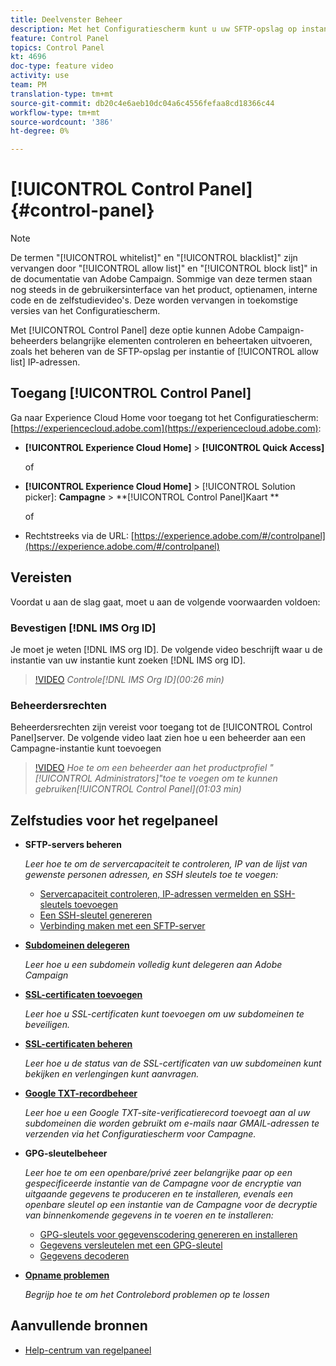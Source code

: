 ```yaml
---
title: Deelvenster Beheer
description: Met het Configuratiescherm kunt u uw SFTP-opslag op instantie en IP-adressen van lijsten van gewenste personen controleren en beheren.
feature: Control Panel
topics: Control Panel
kt: 4696
doc-type: feature video
activity: use
team: PM
translation-type: tm+mt
source-git-commit: db20c4e6aeb10dc04a6c4556fefaa8cd18366c44
workflow-type: tm+mt
source-wordcount: '386'
ht-degree: 0%

---
```



# [!UICONTROL Control Panel] {#control-panel}

>[!NOTE]
>
>De termen &quot;[!UICONTROL whitelist]&quot; en &quot;[!UICONTROL blacklist]&quot; zijn vervangen door &quot;[!UICONTROL allow list]&quot; en &quot;[!UICONTROL block list]&quot; in de documentatie van Adobe Campaign. Sommige van deze termen staan nog steeds in de gebruikersinterface van het product, optienamen, interne code en de zelfstudievideo&#39;s. Deze worden vervangen in toekomstige versies van het Configuratiescherm.

Met [!UICONTROL Control Panel] deze optie kunnen Adobe Campaign-beheerders belangrijke elementen controleren en beheertaken uitvoeren, zoals het beheren van de SFTP-opslag per instantie of [!UICONTROL allow list] IP-adressen.

## Toegang [!UICONTROL Control Panel]

Ga naar Experience Cloud Home voor toegang tot het Configuratiescherm: [https://experiencecloud.adobe.com](https://experiencecloud.adobe.com):

* **[!UICONTROL Experience Cloud Home]** > **[!UICONTROL Quick Access]**

   of
* **[!UICONTROL Experience Cloud Home]**  > [!UICONTROL Solution picker]: **Campagne** > **[!UICONTROL Control Panel]Kaart **

   of

* Rechtstreeks via de URL: [https://experience.adobe.com/#/controlpanel](https://experience.adobe.com/#/controlpanel)

## Vereisten

Voordat u aan de slag gaat, moet u aan de volgende voorwaarden voldoen:

### Bevestigen [!DNL IMS Org ID]

Je moet je weten [!DNL IMS org ID]. De volgende video beschrijft waar u de instantie van uw instantie kunt zoeken [!DNL IMS org ID].

>[!VIDEO](https://video.tv.adobe.com/v/27183?quality=12)
*Controle[!DNL IMS Org ID](00:26 min)*

### Beheerdersrechten

Beheerdersrechten zijn vereist voor toegang tot de [!UICONTROL Control Panel]server.
De volgende video laat zien hoe u een beheerder aan een Campagne-instantie kunt toevoegen

>[!VIDEO](https://video.tv.adobe.com/v/27147?quality=12)
*Hoe te om een beheerder aan het productprofiel &quot;[!UICONTROL Administrators]&quot;toe te voegen om te kunnen gebruiken[!UICONTROL Control Panel](01:03 min)*

## Zelfstudies voor het regelpaneel

* **SFTP-servers beheren**

   *Leer hoe te om de servercapaciteit te controleren, IP van de lijst van gewenste personen adressen, en SSH sleutels toe te voegen:*

   * [Servercapaciteit controleren, IP-adressen vermelden en SSH-sleutels toevoegen](/help/administrating/control-panel/monitoring-server-capacity-allow-listing-adding-ssh-key.md)
   * [Een SSH-sleutel genereren](/help/administrating/control-panel/generate-ssh-key.md)
   * [Verbinding maken met een SFTP-server](/help/administrating/control-panel/connect-to-sftp-server.md)
* **[Subdomeinen delegeren](/help/administrating/control-panel/subdomain-delegation.md)**

   *Leer hoe u een subdomein volledig kunt delegeren aan Adobe Campaign*
* **[SSL-certificaten toevoegen](/help/administrating/control-panel/adding-ssl-certificates.md)**

   *Leer hoe u SSL-certificaten kunt toevoegen om uw subdomeinen te beveiligen.*
* **[SSL-certificaten beheren](/help/administrating/control-panel/managing-ssl-certificates.md)**

   *Leer hoe u de status van de SSL-certificaten van uw subdomeinen kunt bekijken en verlengingen kunt aanvragen.*
* **[Google TXT-recordbeheer](/help/administrating/control-panel/google-txt-record-management.md)**

   *Leer hoe u een Google TXT-site-verificatierecord toevoegt aan al uw subdomeinen die worden gebruikt om e-mails naar GMAIL-adressen te verzenden via het Configuratiescherm voor Campagne.*

* **GPG-sleutelbeheer**

   *Leer hoe te om een openbare/privé zeer belangrijke paar op een gespecificeerde instantie van de Campagne voor de encryptie van uitgaande gegevens te produceren en te installeren, evenals een openbare sleutel op een instantie van de Campagne voor de decryptie van binnenkomende gegevens in te voeren en te installeren:*

   * [GPG-sleutels voor gegevenscodering genereren en installeren](./gpg-key-management/generating-and-installing-gpg-keys-for-data-encryption.md)
   * [Gegevens versleutelen met een GPG-sleutel](./gpg-key-management/using-a-gpg-key-to-encrypt-data.md)
   * [Gegevens decoderen](./gpg-key-management/decrypting-data.md)

* **[Opname problemen](/help/administrating/control-panel/trouble-shooting.md)**

   *Begrijp hoe te om het Controlebord problemen op te lossen*

## Aanvullende bronnen

* [Help-centrum van regelpaneel](https://docs.adobe.com/content/help/en/control-panel/using/control-panel-home.html)

